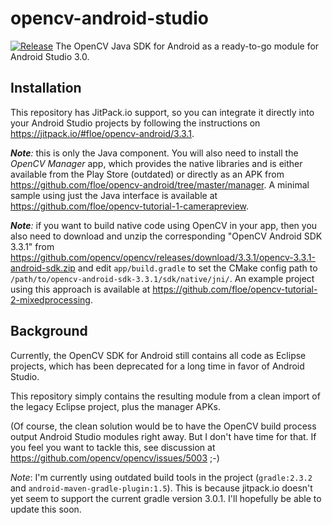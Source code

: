 # opencv-android-studio

[![Release](https://jitpack.io/v/floe/opencv-android.svg)](https://jitpack.io/#floe/opencv-android/3.3.1)
The OpenCV Java SDK for Android as a ready-to-go module for Android Studio 3.0.

## Installation
This repository has JitPack.io support, so you can integrate it directly into your Android Studio projects by following the instructions on https://jitpack.io/#floe/opencv-android/3.3.1.

*__Note__:* this is only the Java component. You will also need to install the *OpenCV Manager* app, which provides the native libraries and is either available from the Play Store (outdated) or directly as an APK from https://github.com/floe/opencv-android/tree/master/manager. A minimal sample using just the Java interface is available at https://github.com/floe/opencv-tutorial-1-camerapreview.

*__Note__:* if you want to build native code using OpenCV in your app, then you also need to download and unzip the corresponding "OpenCV Android SDK 3.3.1" from https://github.com/opencv/opencv/releases/download/3.3.1/opencv-3.3.1-android-sdk.zip and edit `app/build.gradle` to set the CMake config path to `/path/to/opencv-android-sdk-3.3.1/sdk/native/jni/`. An example project using this approach is available at https://github.com/floe/opencv-tutorial-2-mixedprocessing.

## Background

Currently, the OpenCV SDK for Android still contains all code as Eclipse projects,
which has been deprecated for a long time in favor of Android Studio.

This repository simply contains the resulting module from a clean import of the legacy Eclipse project, plus the manager APKs.

(Of course, the clean solution would be to have the OpenCV build process output Android Studio modules right away. 
But I don't have time for that. If you feel you want to tackle this, see discussion at https://github.com/opencv/opencv/issues/5003 ;-)

_Note_: I'm currently using outdated build tools in the project (`gradle:2.3.2` and `android-maven-gradle-plugin:1.5`). This is because jitpack.io doesn't yet seem to support the current gradle version 3.0.1. I'll hopefully be able to update this soon.
